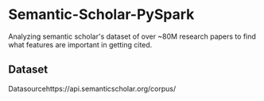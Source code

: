 # Semantic-Scholar-PySpark

Analyzing semantic scholar's dataset of over ~80M research papers to find what features are important in getting cited. 

## Dataset
Datasourcehttps://api.semanticscholar.org/corpus/

